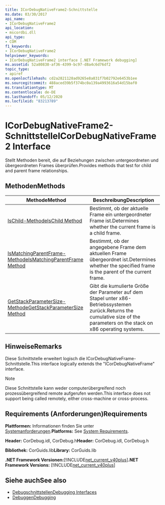 ```yaml
---
title: ICorDebugNativeFrame2-Schnittstelle
ms.date: 03/30/2017
api_name:
- ICorDebugNativeFrame2
api_location:
- mscordbi.dll
api_type:
- COM
f1_keywords:
- ICorDebugNativeFrame2
helpviewer_keywords:
- ICorDebugNativeFrame2 interface [.NET Framework debugging]
ms.assetid: 52a80838-af36-4399-bc97-d8a4c6d76df2
topic_type:
- apiref
ms.openlocfilehash: cd2a2821128ad9265e8a831f7b02792e6453b1ee
ms.sourcegitcommit: 488aced39b5f374bc0a139a4993616a54d15baf0
ms.translationtype: MT
ms.contentlocale: de-DE
ms.lasthandoff: 05/12/2020
ms.locfileid: "83213789"
---
```

# <a name="icordebugnativeframe2-interface"></a><span data-ttu-id="63e9f-102">ICorDebugNativeFrame2-Schnittstelle</span><span class="sxs-lookup"><span data-stu-id="63e9f-102">ICorDebugNativeFrame2 Interface</span></span>
<span data-ttu-id="63e9f-103">Stellt Methoden bereit, die auf Beziehungen zwischen untergeordneten und übergeordneten Frames überprüfen.</span><span class="sxs-lookup"><span data-stu-id="63e9f-103">Provides methods that test for child and parent frame relationships.</span></span>  
  
## <a name="methods"></a><span data-ttu-id="63e9f-104">Methoden</span><span class="sxs-lookup"><span data-stu-id="63e9f-104">Methods</span></span>  
  
|<span data-ttu-id="63e9f-105">Methode</span><span class="sxs-lookup"><span data-stu-id="63e9f-105">Method</span></span>|<span data-ttu-id="63e9f-106">Beschreibung</span><span class="sxs-lookup"><span data-stu-id="63e9f-106">Description</span></span>|  
|------------|-----------------|  
|[<span data-ttu-id="63e9f-107">IsChild-Methode</span><span class="sxs-lookup"><span data-stu-id="63e9f-107">IsChild Method</span></span>](icordebugnativeframe2-ischild-method.md)|<span data-ttu-id="63e9f-108">Bestimmt, ob der aktuelle Frame ein untergeordneter Frame ist.</span><span class="sxs-lookup"><span data-stu-id="63e9f-108">Determines whether the current frame is a child frame.</span></span>|  
|[<span data-ttu-id="63e9f-109">IsMatchingParentFrame-Methode</span><span class="sxs-lookup"><span data-stu-id="63e9f-109">IsMatchingParentFrame Method</span></span>](icordebugnativeframe2-ismatchingparentframe-method.md)|<span data-ttu-id="63e9f-110">Bestimmt, ob der angegebene Frame dem aktuellen Frame übergeordnet ist.</span><span class="sxs-lookup"><span data-stu-id="63e9f-110">Determines whether the specified frame is the parent of the current frame.</span></span>|  
|[<span data-ttu-id="63e9f-111">GetStackParameterSize-Methode</span><span class="sxs-lookup"><span data-stu-id="63e9f-111">GetStackParameterSize Method</span></span>](icordebugnativeframe2-getstackparametersize-method.md)|<span data-ttu-id="63e9f-112">Gibt die kumulierte Größe der Parameter auf dem Stapel unter x86-Betriebssystemen zurück.</span><span class="sxs-lookup"><span data-stu-id="63e9f-112">Returns the cumulative size of the parameters on the stack on x86 operating systems.</span></span>|  
  
## <a name="remarks"></a><span data-ttu-id="63e9f-113">Hinweise</span><span class="sxs-lookup"><span data-stu-id="63e9f-113">Remarks</span></span>  
 <span data-ttu-id="63e9f-114">Diese Schnittstelle erweitert logisch die ICorDebugNativeFrame-Schnittstelle.</span><span class="sxs-lookup"><span data-stu-id="63e9f-114">This interface logically extends the "ICorDebugNativeFrame" interface.</span></span>  
  
> [!NOTE]
> <span data-ttu-id="63e9f-115">Diese Schnittstelle kann weder computerübergreifend noch prozessübergreifend remote aufgerufen werden.</span><span class="sxs-lookup"><span data-stu-id="63e9f-115">This interface does not support being called remotely, either cross-machine or cross-process.</span></span>  
  
## <a name="requirements"></a><span data-ttu-id="63e9f-116">Requirements (Anforderungen)</span><span class="sxs-lookup"><span data-stu-id="63e9f-116">Requirements</span></span>  
 <span data-ttu-id="63e9f-117">**Plattformen:** Informationen finden Sie unter [Systemanforderungen](../../get-started/system-requirements.md).</span><span class="sxs-lookup"><span data-stu-id="63e9f-117">**Platforms:** See [System Requirements](../../get-started/system-requirements.md).</span></span>  
  
 <span data-ttu-id="63e9f-118">**Header:** CorDebug.idl, CorDebug.h</span><span class="sxs-lookup"><span data-stu-id="63e9f-118">**Header:** CorDebug.idl, CorDebug.h</span></span>  
  
 <span data-ttu-id="63e9f-119">**Bibliothek:** CorGuids.lib</span><span class="sxs-lookup"><span data-stu-id="63e9f-119">**Library:** CorGuids.lib</span></span>  
  
 <span data-ttu-id="63e9f-120">**.NET Framework Versionen:**[!INCLUDE[net_current_v40plus](../../../../includes/net-current-v40plus-md.md)]</span><span class="sxs-lookup"><span data-stu-id="63e9f-120">**.NET Framework Versions:** [!INCLUDE[net_current_v40plus](../../../../includes/net-current-v40plus-md.md)]</span></span>  
  
## <a name="see-also"></a><span data-ttu-id="63e9f-121">Siehe auch</span><span class="sxs-lookup"><span data-stu-id="63e9f-121">See also</span></span>

- [<span data-ttu-id="63e9f-122">Debugschnittstellen</span><span class="sxs-lookup"><span data-stu-id="63e9f-122">Debugging Interfaces</span></span>](debugging-interfaces.md)
- [<span data-ttu-id="63e9f-123">Debuggen</span><span class="sxs-lookup"><span data-stu-id="63e9f-123">Debugging</span></span>](index.md)
